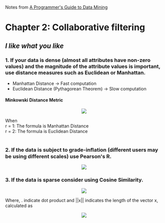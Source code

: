 Notes from [A Programmer's Guide to Data Mining](http://guidetodatamining.com/)

# Chapter 2: Collaborative filtering
## _I like what you like_

### 1. If your data is dense (almost all attributes have non-zero values) and the magnitude of the attribute values is important, use distance measures such as Euclidean or Manhattan.
- Manhattan Distance -> Fast computation
- Euclidean Distance (Pythagorean Theorem) -> Slow computation
#### Minkowski Distance Metric
  <p align="center">
    <img src="https://latex.codecogs.com/svg.latex?d%28x%2Cy%29%20%3D%20%28%5Cdisplaystyle%5Csum%5Climits_%7Bk%3D1%7D%5En%20%7Cx_%7Bk%7D-y_%7Bk%7D%7C%5E%7Br%7D%29%5E%7B1/r%7D">
  </p>
  <dt>When</dt>
  <dt>r = 1: The formula is Manhattan Distance</dt>
  <dt>r = 2: The formula is Euclidean Distance</dt> 
<br />

### 2. If the data is subject to grade-inﬂation (different users may be using different scales) use Pearson's R.
  <p align="center">
    <img src="https://latex.codecogs.com/svg.latex?r%20%3D%20%5Cfrac%7B%5Cdisplaystyle%5Csum%5Climits_%7Bk%3D1%7D%5En%20%28x_%7Bi%7D-%5Cbar%7Bx%7D%29%28y_%7Bi%7D-%5Cbar%7By%7D%29%7D%7B%5Csqrt%7B%5Csum%5Climits_%7Bk%3D1%7D%5En%28x_%7Bi%7D-%5Cbar%7Bx%7D%29%5E2%7D%5Csqrt%7B%5Csum%5Climits_%7Bk%3D1%7D%5En%28y_%7Bi%7D-%5Cbar%7By%7D%29%5E2%7D%7D">
  </p>

### 3. If the data is sparse consider using Cosine Similarity.
  <p align="center">
    <img src="https://latex.codecogs.com/svg.latex?cos%28x%2Cy%29%20%3D%20%5Cfrac%7Bx.y%7D%7B%5Cleft%20%5C%7C%20x%20%5Cright%20%5C%7C%5Ctimes%20%5Cleft%20%5C%7C%20y%20%5Cright%20%5C%7C%7D">
  </p>
  Where, . indicate dot product and ||x|| indicates the length of the vector x, calculated as
  <p align="center">
    <img src="https://latex.codecogs.com/svg.latex?%5Cleft%20%5C%7C%20x%20%5Cright%20%5C%7C%20%3D%20%5Csqrt%7B%5Csum_%7Bi%3D1%7D%5E%7Bn%7Dx_%7Bi%7D%5E2%7D">
  </p>
